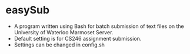 # easySub
* A program written using Bash for batch submission of text files on the University of Waterloo Marmoset Server.
* Default setting is for CS246 assignment submission.
* Settings can be changed in config.sh

